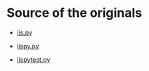
# Source of the originals

* [lis.py](https://raw.githubusercontent.com/norvig/pytudes/705c0a335c1811a203e79587d7d41865cf7f41c7/py/lis.py)

* [lispy.py](https://raw.githubusercontent.com/norvig/pytudes/705c0a335c1811a203e79587d7d41865cf7f41c7/py/lispy.py)

* [lispytest.py](https://raw.githubusercontent.com/norvig/pytudes/705c0a335c1811a203e79587d7d41865cf7f41c7/py/lispytest.py)
